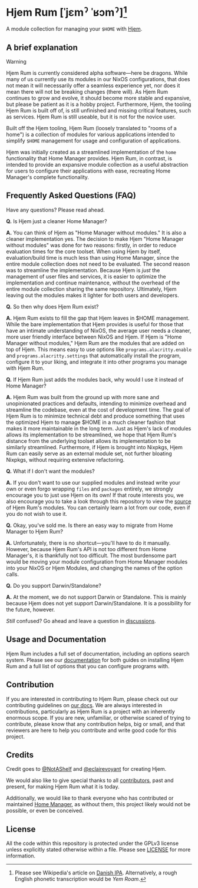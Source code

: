# Hjem Rum \[ˈjɛmˀ ˈʁɔmˀ\][^1]

[Hjem]: https://github.com/feel-co/hjem
[Danish IPA]: https://en.wikipedia.org/wiki/Help:IPA/Danish
[source]: https://github.com/snugnug/hjem-rum/tree/main/modules/collection
[discussions]: https://github.com/snugnug/hjem-rum/discussions
[documentation]: https://rum.aurabora.org
[our docs]: https://rum.aurabora.org/contributing/introduction.html
[@NotAShelf]: https://github.com/NotAShelf
[@eclairevoyant]: https://github.com/eclairevoyant
[contributors]: https://github.com/snugnug/hjem-rum/graphs/contributors
[Home Manager]: https://github.com/nix-community/home-manager
[license]: https://github.com/snugnug/hjem-rum/blob/main/LICENSE

A module collection for managing your `$HOME` with [Hjem].

[^1]: Please see Wikipedia's article on [Danish IPA]. Alternatively, a rough
    English phonetic transcription would be _Yem Roam_.

## A brief explanation

> [!WARNING]
> Hjem Rum is currently considered alpha software―here be dragons. While many of
> us currently use its modules in our NixOS configurations, that does not mean
> it will necessarily offer a seamless experience yet, nor does it mean there
> will not be breaking changes (there will). As Hjem Rum continues to grow and
> evolve, it should become more stable and expansive, but please be patient as
> it is a hobby project. Furthermore, Hjem, the tooling Hjem Rum is built off
> of, is still unfinished and missing critical features, such as services. Hjem
> Rum is still useable, but it is not for the novice user.

Built off the Hjem tooling, Hjem Rum (loosely translated to "rooms of a home")
is a collection of modules for various applications intended to simplify `$HOME`
management for usage and configuration of applications.

Hjem was initially created as a streamlined implementation of the `home`
functionality that Home Manager provides. Hjem Rum, in contrast, is intended to
provide an expansive module collection as a useful abstraction for users to
configure their applications with ease, recreating Home Manager's complete
functionality.

## Frequently Asked Questions (FAQ)

Have any questions? Please read ahead.

**Q.** Is Hjem just a cleaner Home Manager?

**A.** You can think of Hjem as "Home Manager without modules." It is also a
cleaner implementation yes. The decision to make Hjem "Home Manager without
modules" was done for two reasons: firstly, in order to reduce evaluation times
for the core toolset. When using Hjem by itself, evaluation/build time is much
less than using Home Manager, since the entire module collection does not need
to be evaluated. The second reason was to streamline the implementation. Because
Hjem is _just_ the management of user files and services, it is easier to
optimize the implementation and continue maintenance, without the overhead of
the entire module collection sharing the same repository. Ultimately, Hjem
leaving out the modules makes it lighter for both users and developers.

**Q.** So then why does Hjem Rum exist?

**A.** Hjem Rum exists to fill the gap that Hjem leaves in $HOME management.
While the bare implementation that Hjem provides is useful for those that have
an intimate understanding of NixOS, the average user needs a cleaner, more user
friendly interface between NixOS and Hjem. If Hjem is "Home Manager without
modules," Hjem Rum are the modules that are added on top of Hjem. This means
easy to use options like `programs.alacritty.enable` and
`programs.alacritty.settings` that automatically install the program, configure
it to your liking, and integrate it into other programs you manage with Hjem
Rum.

**Q.** If Hjem Rum just adds the modules back, why would I use it instead of
Home Manager?

**A.** Hjem Rum was built from the ground up with more sane and unopinionated
practices and defaults, intending to minimize overhead and streamline the
codebase, even at the cost of development time. The goal of Hjem Rum is to
minimize technical debt and produce something that uses the optimized Hjem to
manage $HOME in a much cleaner fashion that makes it more maintainable in the
long term. Just as Hjem's lack of modules allows its implementation to be
streamlined, we hope that Hjem Rum's distance from the underlying toolset allows
its implementation to be similarly streamlined. Furthermore, if Hjem is brought
into Nixpkgs, Hjem Rum can easily serve as an external module set, not further
bloating Nixpkgs, without requiring extensive refactoring.

**Q.** What if I don't want the modules?

**A.** If you don't want to use our supplied modules and instead write your own
or even forgo wrapping `files` and `packages` entirely, we strongly encourage
you to just use Hjem on its own! If that route interests you, we also encourage
you to take a look through this repository to view the [source] of Hjem Rum's
modules. You can certainly learn a lot from our code, even if you do not wish to
use it.

**Q.** Okay, you've sold me. Is there an easy way to migrate from Home Manager
to Hjem Rum?

**A.** Unfortunately, there is no shortcut―you'll have to do it manually.
However, because Hjem Rum's API is not too different from Home Manager's, it is
thankfully not too difficult. The most burdensome part would be moving your
module configuration from Home Manager modules into your NixOS or Hjem Modules,
and changing the names of the option calls.

**Q.** Do you support Darwin/Standalone?

**A.** At the moment, we do not support Darwin or Standalone. This is mainly
because Hjem does not yet support Darwin/Standalone. It is a possibility for the
future, however.

_Still_ confused? Go ahead and leave a question in [discussions].

## Usage and Documentation

Hjem Rum includes a full set of documentation, including an options search
system. Please see our [documentation] for both guides on installing Hjem Rum
and a full list of options that you can configure programs with.

## Contribution

If you are interested in contributing to Hjem Rum, please check out our
contributing guidelines on [our docs]. We are always interested in
contributions, particularly as Hjem Rum is a project with an inherently enormous
scope. If you are new, unfamiliar, or otherwise scared of trying to contribute,
please know that any contribution helps, big or small, and that reviewers are
here to help you contribute and write good code for this project.

## Credits

Credit goes to [@NotAShelf] and [@eclairevoyant] for creating Hjem.

We would also like to give special thanks to all [contributors], past and
present, for making Hjem Rum what it is today.

Additionally, we would like to thank everyone who has contributed or maintained
[Home Manager], as without them, this project likely would not be possible, or
even be conceived.

## License

All the code within this repository is protected under the GPLv3 license unless
explicitly stated otherwise within a file. Please see [LICENSE] for more
information.
